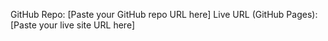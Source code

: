 
GitHub Repo: [Paste your GitHub repo URL here]
Live URL (GitHub Pages): [Paste your live site URL here]
